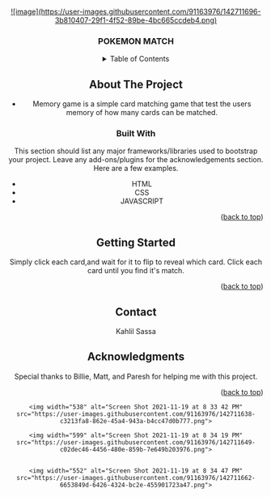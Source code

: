 <div id="top"></div>



<!-- PROJECT SHIELDS -->
<!--
*** I'm using markdown "reference style" links for readability.
*** Reference links are enclosed in brackets [ ] instead of parentheses ( ).
*** See the bottom of this document for the declaration of the reference variables
*** for contributors-url, forks-url, etc. This is an optional, concise syntax you may use.
*** https://www.markdownguide.org/basic-syntax/#reference-style-links
-->



<!-- PROJECT LOGO -->
<br />
<div align="center">
  <a href="https://github.com/othneildrew/Best-README-Template">
![image](https://user-images.githubusercontent.com/91163976/142711696-3b810407-29f1-4f52-89be-4bc665ccdeb4.png)

  </a>

  <h3 align="center">POKEMON MATCH</h3>

<!-- TABLE OF CONTENTS -->
<details>
  <summary>Table of Contents</summary>
  <ol>
    <li>
      <a href="#about-the-project">About The Project</a>
      <ul>
        <li><a href="#built-with">Built With</a></li>
      </ul>
    </li>
    <li>
      <a href="#getting-started">Getting Started</a>
      <ul>
        <li><a href="#prerequisites">Prerequisites</a></li>
        <li><a href="#installation">Installation</a></li>
      </ul>
    </li>
    <li><a href="#contact">Contact</a></li>
    <li><a href="#acknowledgments">Acknowledgments</a></li>
  </ol>
</details>



<!-- ABOUT THE PROJECT -->
## About The Project


* Memory game is a simple card matching game that test the users memory of how many cards can be matched.
  
  
### Built With

This section should list any major frameworks/libraries used to bootstrap your project. Leave any add-ons/plugins for the acknowledgements section. Here are a few examples.

* HTML
* CSS
* JAVASCRIPT


<p align="right">(<a href="#top">back to top</a>)</p>



<!-- GETTING STARTED -->
## Getting Started

Simply click each card,and wait for it to flip to reveal which card. Click each card until you find it's match.
  
  
<p align="right">(<a href="#top">back to top</a>)</p>



<!-- CONTACT -->
## Contact

Kahlil Sassa
 


<!-- ACKNOWLEDGMENTS -->
## Acknowledgments

Special thanks to Billie, Matt, and Paresh for helping me with this project.

<p align="right">(<a href="#top">back to top</a>)</p>



<!-- MARKDOWN LINKS & IMAGES -->
<!-- https://www.markdownguide.org/basic-syntax/#reference-style-links -->
[product-screenshot]: images/screenshot.png
    
    <img width="538" alt="Screen Shot 2021-11-19 at 8 33 42 PM" src="https://user-images.githubusercontent.com/91163976/142711638-c3213fa8-862e-45a4-943a-b4cc47d0b777.png">
    
    <img width="599" alt="Screen Shot 2021-11-19 at 8 34 19 PM" src="https://user-images.githubusercontent.com/91163976/142711649-c02dec46-4456-480e-859b-7e649b203976.png">

    
    <img width="552" alt="Screen Shot 2021-11-19 at 8 34 47 PM" src="https://user-images.githubusercontent.com/91163976/142711662-6653849d-6426-4324-bc2e-455901723a47.png">


